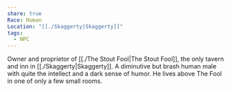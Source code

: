 ```yaml
---
share: true
Race: Human
Location: "[[./Skaggerty|Skaggerty]]"
tags:
  - NPC
---
```


Owner and proprietor of [[./The Stout Fool|The Stout Fool]], the only tavern and inn in [[./Skaggerty|Skaggerty]]. A diminutive but brash human male with quite the intellect and a dark sense of humor. He lives above The Fool in one of only a few small rooms.